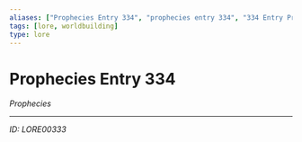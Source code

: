 ```yaml
---
aliases: ["Prophecies Entry 334", "prophecies entry 334", "334 Entry Prophecies"]
tags: [lore, worldbuilding]
type: lore
---
```


# Prophecies Entry 334

*Prophecies*

---
*ID: LORE00333*